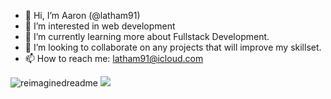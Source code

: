 - 👋 Hi, I’m Aaron (@latham91)
- 👀 I’m interested in web development
- 🌱 I’m currently learning more about Fullstack Development.
- 💞️ I’m looking to collaborate on any projects that will improve my skillset.
- 📫 How to reach me: latham91@icloud.com


<img src="https://myreadme.vercel.app/api/embed/latham91?panels=userstatistics,toprepositories,toplanguages,commitgraph" alt="reimaginedreadme" />

<img src="https://komarev.com/ghpvc/?username=your-github-latham91&style=for-the-badge" />
<!---
latham91/latham91 is a ✨ special ✨ repository because its `README.md` (this file) appears on your GitHub profile.
You can click the Preview link to take a look at your changes.
--->
